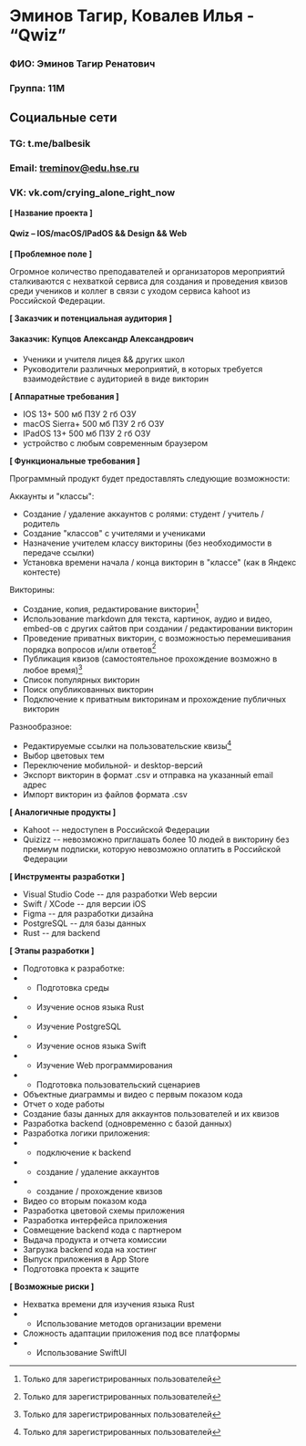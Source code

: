 # Эминов Тагир, Ковалев Илья - “Qwiz”

### ФИО:    Эминов Тагир Ренатович
### Группа:	11М

## Социальные сети
### TG:		t.me/balbesik
### Email:	treminov@edu.hse.ru
### VK:		vk.com/crying_alone_right_now

**[ Название проекта ]**

#### Qwiz – IOS/macOS/IPadOS && Design && Web

**[ Проблемное поле ]**

Огромное количество преподавателей и организаторов мероприятий сталкиваются с нехваткой сервиса для создания и проведения квизов среди учеников и коллег в связи с уходом сервиса kahoot из Российской Федерации.

**[ Заказчик и потенциальная аудитория ]**

#### Заказчик: Купцов Александр Александрович

* Ученики и учителя лицея && других школ
* Руководители различных мероприятий, в которых требуется взаимодействие с аудиторией в виде викторин

**[ Аппаратные требования ]**

* IOS 13+			500 мб ПЗУ 	2 гб ОЗУ
* macOS Sierra+		500 мб ПЗУ 	2 гб ОЗУ
* IPadOS 13+		500 мб ПЗУ 	2 гб ОЗУ
* устройство с любым современным браузером

**[ Функциональные требования ]**
[^1]: Только для зарегистрированных пользователей

Программный продукт будет предоставлять следующие возможности:

Аккаунты и "классы":
* Создание / удаление аккаунтов с ролями: студент / учитель / родитель
* Создание "классов" с учителями и учениками
* Назначение учителем классу викторины (без необходимости в передаче ссылки)
* Установка времени начала / конца викторин в "классе" (как в Яндекс контесте)

Викторины:
* Создание, копия, редактирование викторин[^1]
* Использование markdown для текста, картинок, аудио и видео, embed-ов с других сайтов при создании / редактировании викторин
* Проведение приватных викторин, с возможностью перемешивания порядка вопросов и/или ответов[^1]
* Публикация квизов (самостоятельное прохождение возможно в любое время)[^1]
* Список популярных викторин
* Поиск опубликованных викторин
* Подключение к приватным викторинам и прохождение публичных викторин

Разнообразное:
* Редактируемые ссылки на пользовательские квизы[^1]
* Выбор цветовых тем
* Переключение мобильной- и desktop-версий
* Экспорт викторин в формат .csv и отправка на указанный email адрес
* Импорт викторин из файлов формата .csv

**[ Аналогичные продукты ]**

* Kahoot -- недоступен в Российской Федерации
* Quizizz -- невозможно приглашать более 10 людей в викторину без премиум подписки, которую невозможно оплатить в Российской Федерации

**[ Инструменты разработки ]**

* Visual Studio Code -- для разработки Web версии
* Swift / XCode -- для версии iOS
* Figma -- для разработки дизайна
* PostgreSQL -- для базы данных
* Rust -- для backend

**[ Этапы разработки ]**

* Подготовка к разработке:
* * Подготовка среды
* * Изучение основ языка Rust
* * Изучение PostgreSQL
* * Изучение основ языка Swift
* * Изучение Web программирования
* * Подготовка пользовательский сценариев
* Объектные диаграммы и видео с первым показом кода
* Отчет о ходе работы
* Создание базы данных для аккаунтов пользователей и их квизов
* Разработка backend (одновременно с базой данных)
* Разработка логики приложения:
* * подключение к backend
* * создание / удаление аккаунтов
* * создание / прохождение квизов
* Видео со вторым показом кода
* Разработка цветовой схемы приложения
* Разработка интерфейса приложения
* Совмещение backend кода с партнером
* Выдача продукта и отчета комиссии
* Загрузка backend кода на хостинг
* Выпуск приложения в App Store
* Подготовка проекта к защите

**[ Возможные риски ]**

* Нехватка времени для изучения языка Rust
* * Использование методов организации времени
* Сложность адаптации приложения под все платформы
* * Использование SwiftUI
